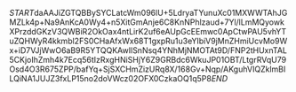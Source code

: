 $START$daAAJiZGTQBBySYCLatcWm096lU+5LdryaTYunuXc01MXWWTAhJGMZLk4p+Na9AnKcA0Wy4+n5XitGmAnje6C8KnNPhlzaud+7Yl/lLmMQyowkXPrzddGKzV3QWBiR2OkOax4ntLirK2uf6eAUpGcEEmwc0ApCtwPAU5vhYTuZQHWyR4kkmbl2FS0CHaAfxWx68T1gxpRu1u3eYIbiV9jMnZHmiUcvMo9Wx+iD7VJjWwO6aB9R5YTQQKAwIlSnNsq4YNhMjNMOTAt9D/FNP2tHUxnTAL5CKjoIhZmh4k7Ecq56tIzRxgHNiSHjY6Z9GRBdc6WkuJP01OBT/LtgrRVqU79Osd4O3R675ZPP/bafYq+SjSXCHmZizURq8X/168Gv+Nqp/AKguhVIQZklmBILQiNA1JUJZ3fxLP15no2doVWcz02OFX0CzkaOQ1q5P8$END$